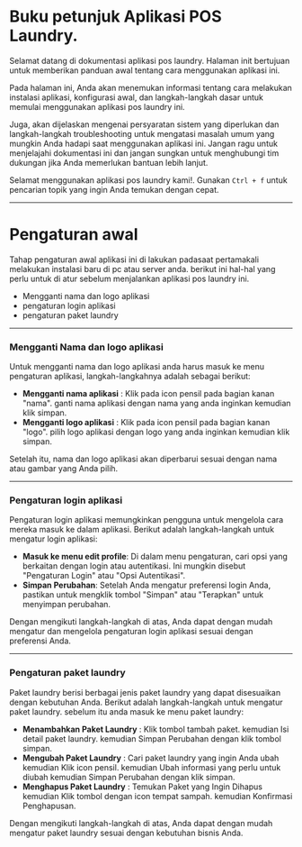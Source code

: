 # Buku petunjuk Aplikasi POS Laundry.

Selamat datang di dokumentasi aplikasi pos laundry. Halaman init bertujuan untuk memberikan panduan awal tentang cara menggunakan aplikasi ini.

Pada halaman ini, Anda akan menemukan informasi tentang cara melakukan instalasi aplikasi, konfigurasi awal, dan langkah-langkah dasar untuk memulai menggunakan aplikasi pos laundry ini.

Juga, akan dijelaskan mengenai persyaratan sistem yang diperlukan dan langkah-langkah troubleshooting untuk mengatasi masalah umum yang mungkin Anda hadapi saat menggunakan aplikasi ini. Jangan ragu untuk menjelajahi dokumentasi ini dan jangan sungkan untuk menghubungi tim dukungan jika Anda memerlukan bantuan lebih lanjut.

Selamat menggunakan aplikasi pos laundry kami!. Gunakan `Ctrl + f` untuk pencarian topik yang ingin Anda temukan dengan cepat.

---

# Pengaturan awal

Tahap pengaturan awal aplikasi ini di lakukan padasaat pertamakali melakukan instalasi baru di pc atau server anda. berikut ini hal-hal yang perlu untuk di atur sebelum menjalankan aplikasi pos laundry ini.

-   Mengganti nama dan logo aplikasi
-   pengaturan login aplikasi
-   pengaturan paket laundry

---

### Mengganti Nama dan logo aplikasi

Untuk mengganti nama dan logo aplikasi anda harus masuk ke menu pengaturan aplikasi, langkah-langkahnya adalah sebagai berikut:

-   **Mengganti nama aplikasi** : Klik pada icon pensil pada bagian kanan "nama". ganti nama aplikasi dengan nama yang anda inginkan kemudian klik simpan.
-   **Mengganti logo aplikasi** : Klik pada icon pensil pada bagian kanan "logo". pilih logo aplikasi dengan logo yang anda inginkan kemudian klik simpan.

Setelah itu, nama dan logo aplikasi akan diperbarui sesuai dengan nama atau gambar yang Anda pilih.

---

### Pengaturan login aplikasi

Pengaturan login aplikasi memungkinkan pengguna untuk mengelola cara mereka masuk ke dalam aplikasi. Berikut adalah langkah-langkah untuk mengatur login aplikasi:

-   **Masuk ke menu edit profile**: Di dalam menu pengaturan, cari opsi yang berkaitan dengan login atau autentikasi. Ini mungkin disebut "Pengaturan Login" atau "Opsi Autentikasi".
-   **Simpan Perubahan**: Setelah Anda mengatur preferensi login Anda, pastikan untuk mengklik tombol "Simpan" atau "Terapkan" untuk menyimpan perubahan.

Dengan mengikuti langkah-langkah di atas, Anda dapat dengan mudah mengatur dan mengelola pengaturan login aplikasi sesuai dengan preferensi Anda.

---

### Pengaturan paket laundry

Paket laundry berisi berbagai jenis paket laundry yang dapat disesuaikan dengan kebutuhan Anda. Berikut adalah langkah-langkah untuk mengatur paket laundry. sebelum itu anda masuk ke menu paket laundry:

-   **Menambahkan Paket Laundry** : Klik tombol tambah paket. kemudian Isi detail paket laundry. kemudian Simpan Perubahan dengan klik tombol simpan.
-   **Mengubah Paket Laundry** : Cari paket laundry yang ingin Anda ubah kemudian Klik icon pensil. kemudian Ubah informasi yang perlu untuk diubah kemudian Simpan Perubahan dengan klik simpan.
-   **Menghapus Paket Laundry** : Temukan Paket yang Ingin Dihapus kemudian Klik tombol dengan icon tempat sampah. kemudian Konfirmasi Penghapusan.

Dengan mengikuti langkah-langkah di atas, Anda dapat dengan mudah mengatur paket laundry sesuai dengan kebutuhan bisnis Anda.
